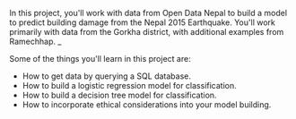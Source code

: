 In this project, you'll work with data from Open Data Nepal to build a model to predict building damage from the Nepal 2015 Earthquake. You'll work primarily with data from the Gorkha district, with additional examples from Ramechhap. _

Some of the things you'll learn in this project are:
* How to get data by querying a SQL database.
* How to build a logistic regression model for classification.
* How to build a decision tree model for classification.
* How to incorporate ethical considerations into your model building.
